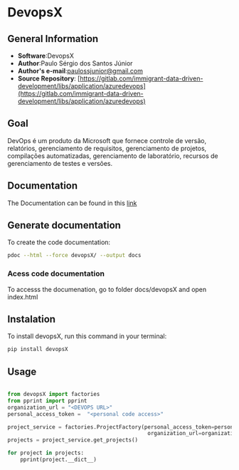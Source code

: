 # DevopsX

## General Information
* **Software**:DevopsX
* **Author**:Paulo Sérgio dos Santos Júnior
* **Author's e-mail**:paulossjunior@gmail.com
* **Source Repository**: [https://gitlab.com/immigrant-data-driven-development/libs/application/azuredevops](https://gitlab.com/immigrant-data-driven-development/libs/application/azuredevops)  

## Goal
DevOps é um produto da Microsoft que fornece controle de versão, relatórios, gerenciamento de requisitos, gerenciamento de projetos, compilações automatizadas, gerenciamento de laboratório, recursos de gerenciamento de testes e versões.

## Documentation

The Documentation can be found in this [link](./docs/documentation.md)

## Generate documentation

To create the code documentation:
```bash
pdoc --html --force devopsX/ --output docs

```
### Acess code documentation	

To accesss the documenation, go to folder docs/devopsX and open index.html 
	
## Instalation

To install devopsX, run this command in your terminal:
```bash
pip install devopsX
```

## Usage

```python

from devopsX import factories
from pprint import pprint 
organization_url = "<DEVOPS URL>"
personal_access_token =  "<personal code access>"

project_service = factories.ProjectFactory(personal_access_token=personal_access_token,
                                            organization_url=organization_url)
projects = project_service.get_projects()

for project in projects:
    pprint(project.__dict__)

```
